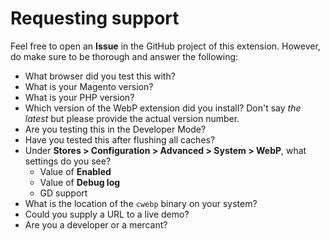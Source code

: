 # Requesting support
Feel free to open an **Issue** in the GitHub project of this extension.
However, do make sure to be thorough and answer the following:

- What browser did you test this with?
- What is your Magento version?
- What is your PHP version?
- Which version of the WebP extension did you install? Don't say *the latest* but please provide the actual version number.
- Are you testing this in the Developer Mode?
- Have you tested this after flushing all caches?
- Under **Stores > Configuration > Advanced > System > WebP**, what settings do you see?
    - Value of **Enabled** 
    - Value of **Debug log**
    - GD support
- What is the location of the `cwebp` binary on your system?
- Could you supply a URL to a live demo?
- Are you a developer or a mercant?
